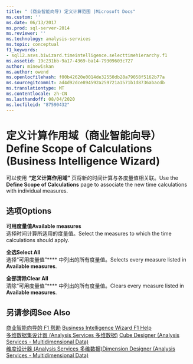 ```yaml
---
title: " (商业智能向导) 定义计算范围 |Microsoft Docs"
ms.custom: ''
ms.date: 06/13/2017
ms.prod: sql-server-2014
ms.reviewer: ''
ms.technology: analysis-services
ms.topic: conceptual
f1_keywords:
- sql12.asvs.biwizard.timeintelligence.selecttimehierarchy.f1
ms.assetid: 19c231bb-9a17-4369-ba14-79309603c727
author: minewiskan
ms.author: owend
ms.openlocfilehash: f00b42620e0014de32550db28a79058f5162b77a
ms.sourcegitcommit: ad4d92dce894592a259721a1571b1d8736abacdb
ms.translationtype: MT
ms.contentlocale: zh-CN
ms.lasthandoff: 08/04/2020
ms.locfileid: "87590432"
---
```

# <a name="define-scope-of-calculations-business-intelligence-wizard"></a><span data-ttu-id="dc8b0-102">定义计算作用域（商业智能向导）</span><span class="sxs-lookup"><span data-stu-id="dc8b0-102">Define Scope of Calculations (Business Intelligence Wizard)</span></span>
  <span data-ttu-id="dc8b0-103">可以使用 **“定义计算作用域”** 页将新的时间计算与各度量值相关联。</span><span class="sxs-lookup"><span data-stu-id="dc8b0-103">Use the **Define Scope of Calculations** page to associate the new time calculations with individual measures.</span></span>  
  
## <a name="options"></a><span data-ttu-id="dc8b0-104">选项</span><span class="sxs-lookup"><span data-stu-id="dc8b0-104">Options</span></span>  
 <span data-ttu-id="dc8b0-105">**可用度量值**</span><span class="sxs-lookup"><span data-stu-id="dc8b0-105">**Available measures**</span></span>  
 <span data-ttu-id="dc8b0-106">选择时间计算所适用的度量值。</span><span class="sxs-lookup"><span data-stu-id="dc8b0-106">Select the measures to which the time calculations should apply.</span></span>  
  
 <span data-ttu-id="dc8b0-107">**全选**</span><span class="sxs-lookup"><span data-stu-id="dc8b0-107">**Select All**</span></span>  
 <span data-ttu-id="dc8b0-108">选择“可用度量值”\*\*\*\* 中列出的所有度量值。</span><span class="sxs-lookup"><span data-stu-id="dc8b0-108">Selects every measure listed in **Available measures**.</span></span>  
  
 <span data-ttu-id="dc8b0-109">**全部清除**</span><span class="sxs-lookup"><span data-stu-id="dc8b0-109">**Clear All**</span></span>  
 <span data-ttu-id="dc8b0-110">清除“可用度量值”\*\*\*\* 中列出的所有度量值。</span><span class="sxs-lookup"><span data-stu-id="dc8b0-110">Clears every measure listed in **Available measures**.</span></span>  
  
## <a name="see-also"></a><span data-ttu-id="dc8b0-111">另请参阅</span><span class="sxs-lookup"><span data-stu-id="dc8b0-111">See Also</span></span>  
 <span data-ttu-id="dc8b0-112">[商业智能向导的 F1 帮助](business-intelligence-wizard-f1-help.md) </span><span class="sxs-lookup"><span data-stu-id="dc8b0-112">[Business Intelligence Wizard F1 Help](business-intelligence-wizard-f1-help.md) </span></span>  
 <span data-ttu-id="dc8b0-113">[多维数据集设计器 &#40;Analysis Services 多维数据&#41;](cube-designer-analysis-services-multidimensional-data.md) </span><span class="sxs-lookup"><span data-stu-id="dc8b0-113">[Cube Designer &#40;Analysis Services - Multidimensional Data&#41;](cube-designer-analysis-services-multidimensional-data.md) </span></span>  
 [<span data-ttu-id="dc8b0-114">维度设计器 &#40;Analysis Services 多维数据&#41;</span><span class="sxs-lookup"><span data-stu-id="dc8b0-114">Dimension Designer &#40;Analysis Services - Multidimensional Data&#41;</span></span>](dimension-designer-analysis-services-multidimensional-data.md)  
  
  
